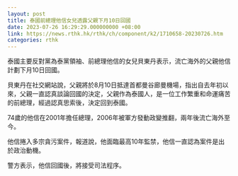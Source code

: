```yaml
---
layout: post
title: 泰國前總理他信女兒透露父親下月10日回國
date: 2023-07-26 16:29:29.000000000 +08:00
link: https://news.rthk.hk/rthk/ch/component/k2/1710658-20230726.htm
categories: rthk
---
```


泰國主要反對黨為泰黨領袖、前總理他信的女兒貝東丹表示，流亡海外的父親他信計劃下月10日回國。

貝東丹在社交網站說，父親將於8月10日抵達首都曼谷廊曼機場，指出自去年初以來，父親一直認真談論回國的決定，父親作為泰國人，是一位工作繁重和命運痛苦的前總理，經過認真思索後，決定回到泰國。

74歲的他信在2001年擔任總理，2006年被軍方發動政變推翻，兩年後流亡海外至今。

他信捲入多宗貪污案件，報道說，他面臨最高10年監禁，他信一直認為案件是出於政治動機。

警方表示，他信回國後，將接受司法程序。
